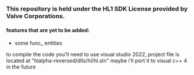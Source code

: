 ### This repository is held under the HL1 SDK License provided by Valve Corporations.

#### features that are yet to be added:
- some func_ entities

to compile the code you'll need to use visual studio 2022, project file is located at "hlalpha-reversed/dlls/hl/hl.sln"
maybe i'll port it to visual c++ 4 in the future
